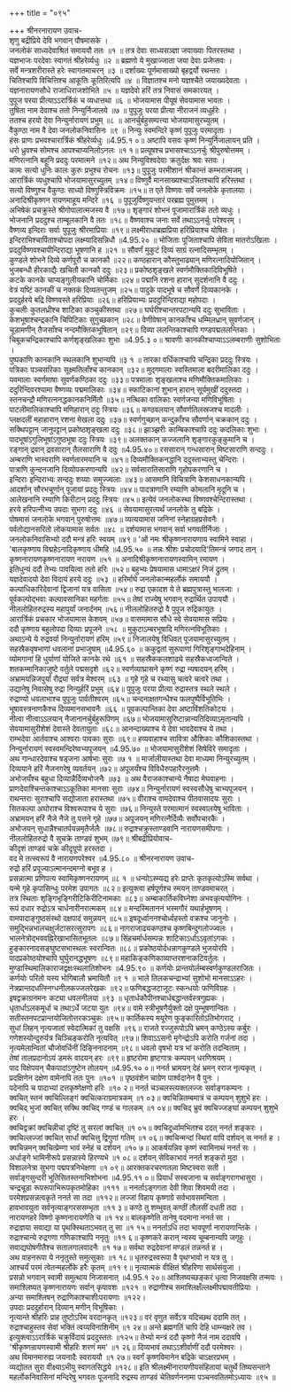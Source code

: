 +++
title = "०९५"

+++
श्रीनरनारायण उवाच-  
शृणु बद्रीप्रिये देवि भगवान् पौषमासके ।  
जनलोकं साध्यदेवाश्रितं समाययौ ततः ॥१ ॥
तत्र देवाः साध्यसञ्ज्ञा जयाख्याः पितरस्तथा ।  
यज्ञभाजः परदेवाः स्वागतं श्रीहरेर्व्यधुः ॥२ ॥
ब्रह्मणो ये मुखाज्जाता जया देवाः प्रजेप्सवः ।  
सर्वे मन्त्रशरीरास्ते हरेः स्वागतमाचरन् ॥३ ॥
दर्शाख्यः पूर्णमासाख्यो बृहद्वर्यो रथन्तरः ।  
चितिश्चापि विचित्तिश्च आकूतिः कूतिरित्यपि ॥४ ॥
विज्ञातश्च मनो यज्ञश्चैते जयाख्यदेवताः ।  
यज्ञनारायणसौधे राजाधिराजशोभिते ॥५ ॥
यज्ञदेवो हरिं तत्र निवासं समकारयत् ।  
पुपूज परया प्रीत्याऽऽरार्त्रिकं च व्यधात्तथा ॥६ ॥
भोजयामास पीयूषं सेवयामास भावतः ।  
तुषिता नाम देवाश्च ततो निन्युर्निजालये ॥७ ॥
पुपूजुः परया प्रीत्या नीराजनं व्यधुर्हरेः ।  
ततश्च हरयो देवा निन्युर्नारायणं प्रभुम् ॥८ ॥
आनर्चुर्बहुसम्पत्त्या भोजयामासुरच्युतम् ।  
वैकुण्ठा नाम वै देवा जनलोकनिवासिनः ॥९ ॥
निन्युः स्वमन्दिरे कृष्णं पुपूजुः परमादृताः ।  
हंसः प्राणः प्रभवश्चारार्त्रिकं श्रीहरेर्व्यधुः ॥4.95.१ ०॥
अष्टापि वसवः कृष्णं निन्युर्निजालायन् प्रति ।  
धरो ध्रुवश्च सोमश्च आपश्चाप्यनिलोऽनलः ॥१ १॥
प्रत्यूषश्च प्रभासश्चाऽऽनर्चुः श्रीपुरुषोत्तमम् ।  
मणिरत्नानि बहूनि प्रददुः परमात्मने ॥१२॥
अथ निन्युविश्वदेवाः क्रतुर्दक्षः श्रवः स्तवः ।  
कामः सत्यो धुनिः कालः कुरुः प्रभुश्च रोचनः ॥१३॥
पुपूजुः परमीशानं श्रीकान्तं कम्भरात्मजम् ।  
आरार्त्रिकं व्यधुश्चापि भोजयामासुरच्युतम् ॥१४॥
विष्णुर्वै मानसाख्यश्चाऽजितश्चापि हरिस्तथा ।  
सत्यो विष्णुश्च वैकुण्ठः साध्यो विष्णुस्त्रिविक्रमः ॥१५॥
त एते विष्णवः सर्वे जनलोके कृतालयाः ।  
अनादिश्रीकृष्णन रायणमाहूय मन्दिरे ॥१६ ॥
पुपूजुर्विष्णुयन्तारं परब्रह्म पुमुत्तमम् ।  
अभिषेकं प्रचक्रुस्ते श्रीगोपालात्मजस्य वै ॥१७॥
शृङ्गारं शोभनं पूजामारार्त्रिकं ततो व्यधुः ।  
भोजनानि प्रददुश्च ताम्बूलकानि वै ततः ॥१८॥
वैष्णवाश्च जनाः सर्वे तथाऽऽनर्चुः परेश्वरम् ।  
वैष्णव्य इन्दिराः सर्वाः पुपूजुः श्रीरमाप्रियाः ॥१९॥
लक्ष्मीराधाब्रह्मप्रिया हरिप्रियाश्च योषितः ।  
इन्दिराभिश्चार्पिताश्चोपदा लक्ष्म्यादिसन्निधौ ॥4.95.२० ॥
भोजिताः पूजिताश्चापि सेविता मातरोऽखिलाः ।  
प्रददुर्विष्णवश्चापीन्दिराद्या भूषणानि ह ॥२१ ॥
सौवर्णं मुकुटं दिव्यं साग्रं रत्नादिसम्भृतम् ।  
कुण्डले शोभने दिव्ये कर्णपूरौ च कानकौ ॥२२॥
कण्ठहारान् कौस्तुभाढ्यान् मणिरत्नादियोजितान् ।  
भुजबन्धौ हीरकाद्यैः खचितौ कानकौ ददुः ॥२३॥
प्रकोष्ठशृङ्खले स्वर्णमौक्तिकादिविभूषिते ।  
कटके कानके चाप्यङ्गुलीयकानि चोर्मिकाः ॥२४॥
पद्मानि रशना हारान् सुदर्शनानि वै ददुः ।  
वेत्रं यष्टिं कानकीं च नक्तकं दिव्यतन्तुजम् ॥२५॥
पादुके पादभूषे च सौवर्णे दिव्यकानके ।  
प्रददुर्हरये बद्रि विष्णवस्ते हरिप्रियाः ॥२६॥
हरिप्रियाभ्यः प्रददुरिन्दिराद्या महोपदाः ।  
कुचलीः कुतलध्रीश्च शाटिका कञ्चुकीस्तथा ॥२७॥
घर्घरीश्चान्तरपटान्यपि ददुः सुभाविताः ।  
केशभूषाश्चन्द्रकानि चिपिटिकाः सुगुच्छकान् ॥२८॥
वेणीवेषान् कानकाँश्च धम्मिलध्रान् सुवर्णजान् ।  
चूडामणीन् तैजसाँश्च नन्दमौक्तिकभूषितान् ॥२९॥
दिव्या ललन्तिकाश्चापि गण्डपद्मललन्तिकाः ।  
चिबूकचन्द्रिकाश्चापि कर्णशृङ्खलिकाः शुभाः ॥4.95.३ ०॥
श्रावणीः कानकीश्चाप्याऽऽलम्बराणीः सुशोभिताः ।  
पुष्पकाणि कानकानि स्थलकानि शुभान्यपि ॥३ १ ॥
तारका वर्धिकाश्चापि चन्द्रिका प्रददुः स्त्रियः ।  
पत्रिकाः पञ्चसरिकाः सूक्ष्मतिलाँश्च कानकान् ॥३२॥
मुद्गमालाः स्वस्तिमाला बदरीमालिका ददुः ।  
यवमालाः स्वर्णमाषाः सुवर्णकण्ठिका ददुः ॥३३॥
पत्रमालाः शृङ्खलाश्च मणिमौक्तिकमालिकाः ।  
ददुरिन्दिवरश्यामा वैष्णव्यः पद्ममालिकाः ॥३४॥
स्फाटिकानां शुभान् हारान् सूर्यमुखीं ददुस्तदा ।  
स्तनचन्द्रौ मणिरत्ननद्धकानकनिर्मितौ ॥३५॥
नत्थिका वालिकाः स्वर्णजन्या मणिविभूषिताः ।  
पाटलीमालिकाश्चापि मणिहारान् ददुः स्त्रियः ॥३६॥
कण्ठवलयान् सौवर्णतिलस्रजश्च मादलीः ।  
प्लक्षदलीं महाहारान् रशना मेखला ददुः ॥३७॥
स्वर्णगुच्छान् कन्दुकाँश्च सौवर्णान् चक्रकान् ददुः ।  
सक्थिपट्टान् जानुपट्टान् प्रकोष्ठशृङ्खला ददुः ॥३८॥
झाञ्झरीः काम्बिकाश्चापि ददुः कदलिकाः शुभाः ।  
पादभूषांऽगुलिभूषांऽगुष्ठभूषा ददुः स्त्रियः ॥३९॥
अलक्तकान् कज्जलानि शृङ्गारकुङ्कुमानि च ।  
रङ्गान् द्रवान् द्रवसारान् तैलसाराणि वै ददुः ॥4.95.४०॥
रससारान् गन्धसारान् मिष्टसाराणि सन्ददुः ।  
अम्बराणि भास्वराणि स्वर्णतारमयानि च ॥४१॥
दिव्यमौक्तिकनद्धानि ददुस्ताभ्यस्तु चेन्दिराः ।  
पात्राणि कुन्दनजानि दिव्योपकरणान्यपि ॥४२॥
सर्वसारातिसाराणि गृहोपकरणानि च ।  
इन्दिराः इन्दिराभ्यः सन्ददुः शय्याः समुज्ज्वलाः ॥४३॥
आसमानि विचित्राणि केशसाधनकान्यपि ।  
आदर्शान् सौरभचूर्णान् पूजायां प्रददुः स्त्रियः ॥४४॥
पादत्राणानि रम्याणि कोमलानि मृदूनि च ।  
आलेखनानि रम्याणि किरीटान् प्रददुः स्त्रियः ॥४५॥
इत्येवं जनलोकस्था विष्णवश्चेन्दिरास्तथा ।  
हरये हरिपत्नीभ्य उपदाः सुभगा ददुः ॥४६ ॥
सेवयामासुरत्यर्थं जनलोके तु बद्रिके ।  
पोषमासं जनलोके भगवान् पुरुषोत्तमः ॥४७॥
व्यत्ययामास जनिनां स्नेहाग्रहप्रसेवनैः ।  
पर्वतोद्यानसरितो लोकयामास सर्वतः ॥४८ ॥
दर्शयामास भगवान् सर्वा भगवतीर्निजाः ।  
जनलोकनिवासिभ्यो ददौ मन्त्रं हरिः स्वयम् ॥४९॥
'ओं नमः श्रीकृष्णनारायणाय स्वामिने स्वाहा ।  
'बालकृष्णाय विद्महेऽनादिकृष्णाय धीमहि ॥4.95.५० ॥
तन्नः श्रीशः प्रचोदयादि'तिमन्त्रं जगाद तान् ।  
कृष्णनारायणकृष्णनारायण नरायण ॥५१ ॥
अनादिश्रीकृष्णनारायणस्वामिन् रमायण ।  
इतिधुन्यं ददौ तेभ्यः पावयित्वा ततो हरिः ॥५२॥
बहुभ्यः प्रेषयामास धामाऽक्षरं निजं द्रुतम् ।  
यज्ञदेवादयो देवा विदायं हरये ददुः ॥५३ ॥
हरिर्माघे जनलोकान्महर्लोकं समाययौ ।  
कल्पाधिकारिदेवानां द्विजानां यत्र वासिता ॥५४॥
रुद्रा एकादश ये ते ब्रह्मपुत्रास्तु भालजाः ।  
पूर्वकल्पोद्भवाः कल्पावसानिका महर्गताः ॥५५॥
तेषां राज्येषु भगवान् रुद्रार्थित उपाययौ ।  
नीललोहितरुद्रस्य महापुर्यां जनार्दनम् ॥५६॥
नीललोहितरुद्रो वै पुपूज रुद्रिकायुतः ।  
आरार्त्रिकं प्रचकार भोजयामास केशवम् ॥५७॥
वासमामास सौधे स्वे सेवयामास सप्रियः ।  
ददौ कृष्णाय बहुलोपदा दिव्याः प्रपूजने ॥५८ ॥
मुकुटाऽम्बरभूषादि मणिरत्नविभूतिकाः ।  
अथाऽन्ये ये रुद्रवर्या निन्युर्नारायणं हरिम् ॥५९॥
निजालयेषु विधिवत् पूजयामासुरच्युतम् ।  
सहस्रैकवृषभाणां धवलानां प्रभाजुषाम् ॥4.95.६० ॥
ककुद्वतां सुरूपाणां गिरिशृङ्गाभदेहिनाम् ।  
व्योमगानां हि धुर्याणां योजिते कानके रथे ॥६१ ॥
सहस्रैककलशाढ्ये सहस्रैकध्वजान्विते ।  
शतकम्मानिकाजुष्टे वर्तुले पद्मसदृशे ॥६२॥
स्वर्णव्याघ्रासने कृष्णं रुद्रा न्यषादयन् हरिम् ।  
अभ्रामयन्निजपुर्यां रौद्र्यां सर्वत्र मेश्वरम् ॥६३ ॥
गृहे गृहे च रथ्यासु चत्वरे चत्वरे तथा ।  
उद्यानेषु निवासेषु रुद्रा निन्युर्हरिं प्रभुम् ॥६४॥
पुपुजुः परया प्रीत्या रुद्रास्तत्र स्थले स्थले ।  
रुद्राण्यो धवलाभाश्च पुपूजुः पार्वतीश्वरम् ॥६५॥
चन्दनाक्षतगन्धैश्च फलपुष्पैर्विभूतिभिः ।  
भूषावस्त्रनाणकैश्च दिव्यमानसभावनैः ॥६६ ॥
पूवकल्पान्तिका देवा अष्टाविंशतिकोटयः ।  
नीत्वा नीत्वाऽऽलयान् नैजानानर्चुर्बहुरूपिणम् ॥६७॥
भोजयामासुरिष्टान्नान्यतिदिव्याऽमृतान्यपि ।  
सेवयामासुरीशेशं देवास्ते देवतायुताः ॥६८॥
आनन्दाख्याश्च ये देवा भावदेवाश्च ये तथा ।  
राम्भदेवा आर्तवाश्च आश्वराः पावकाः सुराः ॥६९॥
हव्यवाहाश्च सावित्रा औशिकाः कौशिकास्तथा ।  
निन्युर्नारायणं स्वस्वमन्दिरेष्वभ्यपूजयन् ॥4.95.७० ॥
भोजयामासुरीशेशं सिषेविरे समादृताः ।  
अथ गान्धारदेवाश्च षड्जना आर्षभाः सुराः ॥७ १ ॥
मार्जालीयास्तथा देवा माध्यमा निन्युरच्युतम् ।  
दिव्ययाने हरिं नैजनगरेषु व्यवर्तयन् ॥७२॥
अपूजयँश्च विविधैरुपहारैरनुत्तमैः ।  
अभोजयँश्च बहुधा दिव्यान्नैर्दिव्यभोजनैः ॥७३ ॥
अथ वैराजकाश्चान्ये नैषादा मेघवाहनाः ।  
प्राणदेवाश्चिन्तकाश्चाऽऽकूतिका मानसाः सुराः ॥७४॥
निन्युर्नारायणं स्वस्वसौधेषु चाभ्यपूजयन् ।  
राथन्तराः सुराश्चापि सद्योजाता हरास्तथा ॥७५॥
वीराश्च वामदेवाश्च पीतवासादयः सुराः ।  
सितकल्पा अघोराश्च विश्वरूपाश्च ये सुराः ॥७६॥
निन्युस्ते परमात्मानं स्वस्वालयेषु भाविताः ।  
अभ्रामयन् हरिं नैजे नैजे तु पत्तने गृहे ॥७७॥
अपूजयन् मणिरत्नैर्दिव्यैः सर्वोपचारकैः ।  
अभोजयन् सुधान्नैश्चातर्पयन्नमृतैर्जलैः ॥७८॥
रुद्राश्चक्रुस्ताण्डवानि नारायणसमीपगाः ।  
नीललोहितरुद्रो वै सुचक्रे ताण्डवं शुभम् ॥७९॥
श्रीबद्रीप्रियोवाच-  
कीदृशं ताण्डवं चक्रे कीदृग्रूपो हरस्तदा ।  
वद मे तत्स्वरूपं वै नारायणपरेश्वर ॥4.95.८० ॥
श्रीनरनारायण उवाच-  
रुद्रो हरिं प्रपूज्याऽत्मानन्दमग्नो बभूव ह ।  
प्रसन्नात्मा प्रणिपत्य स्वामिकृष्णनरायणम् ॥८ १ ॥
धन्योऽस्म्यद्य हरेः प्राप्तेः कृतकृत्योऽस्मि सर्वथा ।  
यन्मे गृहे कृपासिन्धुः परमेश उपागतः ॥८२॥
इत्युक्त्वा हर्षपूर्णश्च स्मयन् ताण्डवमाचरत् ।  
तत्र स्थिताः शृङ्गिभृङ्गिरीटिकिरीटिनामकाः ॥८३॥
अम्बाकार्तिकविघ्नेशा अभवन्नृत्ययोगिनः ।  
रूपं दधार रुद्रोऽत्र चार्धनारीनरात्मकम् ॥८४॥
मन्दस्मिताननं भस्मगौरं यथार्हभूषणम् ।  
वामपादाङ्गुष्ठसंस्थो दक्षपादं समुन्नयन् ॥८५॥
इषदूर्ध्वाननश्चोर्ध्वहस्तो वक्रश्च जानुनोः ।  
समुद्भिन्नभालचक्षुर्जटासरत्सुरापगः ॥८६॥
नागराजाढ्यकण्ठश्च कृष्णबिन्दुगलोज्ज्वलः ।  
भालनेत्रोद्भववह्निरेखाभासितभूतलः ॥८७॥
सिंहचर्मार्धसम्पन्नः शाटिकाऽर्धाऽऽवृतांऽगकः ।  
हुङ्कारनादसङ्घुष्टसभास्थलः स्वरान्वितः ॥८८॥
प्रकोष्ठयोर्दधन्नागकुण्डले भुजयोरपि ।  
पादप्रकोष्ठयोश्चापि घुर्घुरानद्धभूषणः ॥८९॥
महाकिङ्कणिकाव्याप्तरशनाकटिवर्तुलः ।  
मुण्डास्थिमालिकाराजद्वक्षःस्थलातिशोभनः ॥4.95.९० ॥
कर्णयोः प्रान्तयोर्लम्बस्वर्णकुण्डलराजितः ।  
कर्णयोः परितो यस्य भोगिबालौ भ्रमायितौ ॥९ १ ॥
भाले तिलकचन्द्राभ्यां सुशोभो मानसाऽऽहरः ।  
नेत्रप्रान्तदधत्स्निग्धनीलकज्जलरेखकः ॥९२॥
फणिबद्धजटाजूटः स्कन्धयोः फणिविग्रहः ।  
इषद्वक्राग्रनमनः कट्या धवलनीलया ॥९३ ॥
धृतार्धकौपीनश्चार्धबद्धान्तर्वस्त्रगुह्यकः ।  
धृतार्धाऽलकमूर्धा च तथाऽर्धे जटया युतः ॥९४॥
वामे स्त्रीभूषणैर्युक्तो दक्षे पुम्भूषणान्वितः ।  
सतीस्तनपटप्रान्तयोजितोत्तरकञ्चुकः ॥९५॥
कार्तिकस्य मयूरेण फुङ्कारितोऽतिभोगराट् ।  
सुधां लिहन् नृत्यजातां स्वेदात्मिकां तु वक्षसि ॥९६॥
राजते रज्जुरूपोऽपि भ्रमन् कण्ठेऽस्य कर्बुरः ।  
गणेशस्योन्दुरुर्यत्र चिञ्चिङ्करोति नृत्यवित् ॥९७॥
शिवाऽऽसनो मृगेन्द्रोऽपि करोति गर्जनां तदा ।  
नृत्यमेलान्वितां चौजोवर्धिनीं दिङ्निनादनाम् ॥९८॥
धवलो वृषभो यत्र भां करोति तदन्विताम् ।  
तेषां तालप्रदानोऽयं डमरूं वादयन् हरः ॥९९॥
हृष्टरोमा हृष्टगात्रः कम्पयन् धरणिश्रयम् ।  
पाद विक्षेपयन् चैकपादांऽगुष्टेन तोलयन् ॥4.95.१० ०॥
ननर्त भ्रामयन् देहं भ्रमन् रराज नृत्यकृत् ।  
प्रदक्षिणेन दक्षेण वामेनापि ततः पुनः ॥१०१ ॥
पृष्ठवंशेन चाग्रेण पार्श्वदानेन वै पुनः ।  
पदेनापि च पादाभ्यां दत्तकृष्णेक्षणो हरिः ॥१० २॥
ननर्त चञ्चलस्त्यक्तलज्जः सर्वाङ्गकम्पनः ।  
क्वचित् स्तनं क्वचिल्लिङ्गं क्वचित्कराग्रमात्रकम् ॥१ ०३॥
क्वचिन्नितम्बमात्रं च कम्पयन् शुशुभे हरः ।  
क्वचिद् भुजां क्वचित् सक्थि क्वचिद् गण्डं च गालकम् ॥१ ०४॥
क्वचिद् भ्रुवं क्वचिज्जङ्घां कम्पयन् शुशुभे हरः ।  
क्वचिद्वक्रां क्वचिन्नीचां दृष्टिं तु सरलां क्वचित् ॥१ ०५॥
क्वचिदूर्ध्वामभितश्च ददत् ननर्त शङ्करः ।  
क्वचिल्लज्जां क्वचित् सार्धां क्वचित्तु द्विगुणां गतिम् ॥१ ०६॥
क्वचिन्मन्दां स्थिरां वापि दर्शयन् स ननर्त ह ।  
क्वचिन्नमन् क्वचित्प्रेम्णा भावं स्नेहं च दर्शयन् ॥१० ७॥
आकर्षयन्निव कृष्णं स्वामिनाथं ननर्त सः ।  
अर्धाङ्गे भामिनीरूपे प्रसन्नास्ये हिरण्यभे ॥१ ०८॥
दर्शयन् सेविकाभावं ननर्त शङ्करो मुदा ।  
विशालनेत्रा सुभगा पद्मपत्रनिभेक्षणा ॥१ ०९॥
आरक्तकरचरणतला मिष्टस्वरा सती ।  
सर्वाङ्गसुन्दरी भूतिसितस्तनाभिशोभना ॥4.95.११ ०॥
प्रियार्धं सस्वजाना च सर्वाङ्गरागभासुरा ।  
चन्द्रचूडा रूपरूपाभिरूपकृतमोहिका ॥१११ ॥
ननर्ताऽङ्गगता देवी शिवा शिवमयी तदा ।  
परमेशप्रसन्नत्वकृते ननर्त सा तदा ॥११२॥
लज्जां विहाय कृष्णाग्रे सर्वभावसमन्विता ।  
हावभावयुता सर्वनृत्याङ्गरससम्भृता ॥११ ३॥
कण्ठे तु शम्भुवत् कण्ठीं तौलसीं दधती तदा ।  
नारायणहरे विष्णो कृष्णनारायणेति च ॥१ १४॥
बालकृष्णेति तानेषु वदमाना ननर्त सा ।  
रुद्राज्ञया सवाद्या या पृथक्स्थिताऽभवत् तु सा ॥१ १५॥
ननर्ताऽधि तदा भावपूर्णा नारायणान्तिके ।  
रुद्राश्चान्ये रुद्रगणा गणिकाश्चापि ननृतुः ॥११ ६॥
कृष्णकरे करान् न्यस्य चूम्बनान्यपि जगृहुः ।  
सवाद्यघोषगीतैश्च सतालगालवादनैः ॥१ १७॥
सर्वथा रुद्रदेवानां मण्डलं तन्ननर्त ह ।  
अथ वाहनरूपा ये ननृतुस्ते समुत्सुकाः ॥१ १८॥
धृतरुद्रस्वरूपा वै पृथग्भावो न यत्र तु ।  
आश्चर्यं परमं त्वेतन्महर्लोके हरैः कृतम् ॥११ ९॥
नृत्यात्मकं वीक्षितं श्रीहरिणा सार्थसंयुजा ।  
प्रसन्नो भगवान् स्वामी समुत्थाय निजासनात् ॥4.95.१ २०॥
आश्लिष्यच्छङ्करं धृत्वा निजवक्षसि तन्मयः ।  
समाश्लिष्यत् कृष्णनारायणः सर्वान् कृपावशः ॥१२१ ॥
रुद्राणीश्च समाश्लिक्षँल्लक्ष्मीपद्मावतीप्रियाः ।  
अन्या समाश्लिषन् रुद्राणिकाश्चाशीःपरायणाः ॥१२२।  
उपदाः प्रददुर्हारान् दिव्यान् मणीन् विभूषिकाः ।  
नृत्यान्ते श्रीहरिः प्राह तुष्टोऽस्मि वरदानकृत् ॥१२३॥
वरं वृणुत सर्वेऽत्र यदिच्छथ ददामि तत् ।  
रुद्राश्चाहुस्तव सेवां भक्तिं त्वय्यविनाशिनीम् ॥१ २४॥
अन्ते ब्रह्मगतिं चापि देहि धाम्न्यक्षरे तव ।  
इत्युक्त्वाऽऽरार्त्रिकं चक्रुर्विदायं प्रददुस्ततः ॥१२५॥
तेभ्यो मन्त्रं ददौ कृष्णो नैजं नाम ददावपि ।  
'श्रीकृष्णन्रायणस्वामी श्रीहरिः शरणं मम' ॥१ २६॥
दिव्यभावं तथाऽऽशीर्वाणीं ददौ परमेश्वरः ।  
अथ विमानमारुह्य जयनादैः स्वराययौ ॥१ २७॥
स्वर्गं कृष्णविमानेन बद्रिके चाऽक्षरप्रभम् ।  
व्यद्योतत सुरा वीक्ष्याऽभीयु स्वागतसिद्धये ॥१२८॥
इति श्रीलक्ष्मीनारायणीयसंहितायां चतुर्थे तिष्यसन्ताने महर्लोकनिवासिनां मन्दिरेषु भगवतः पूजनादि रुद्रस्य ताण्डवं चेतिवर्णननामा पञ्चनवतितमोऽध्यायः ॥९५ ॥
    
    

